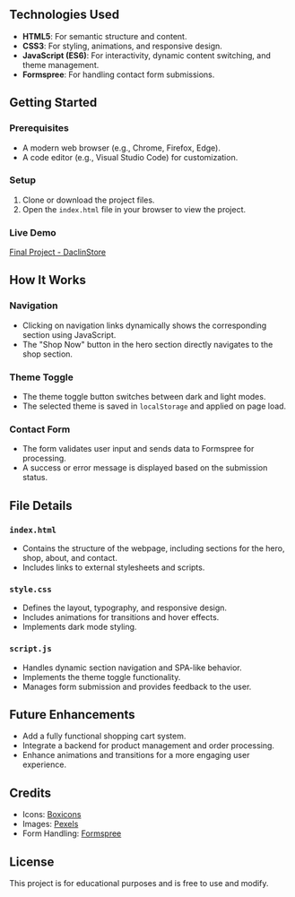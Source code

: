 
## Technologies Used

- **HTML5**: For semantic structure and content.
- **CSS3**: For styling, animations, and responsive design.
- **JavaScript (ES6)**: For interactivity, dynamic content switching, and theme management.
- **Formspree**: For handling contact form submissions.

## Getting Started

### Prerequisites
- A modern web browser (e.g., Chrome, Firefox, Edge).
- A code editor (e.g., Visual Studio Code) for customization.

### Setup
1. Clone or download the project files.
2. Open the `index.html` file in your browser to view the project.

### Live Demo
[Final Project - DaclinStore](https://plp-webtechnologies.github.io/feb-2025-final-project-and-deployment-Brian-Masheti/)

## How It Works

### Navigation
- Clicking on navigation links dynamically shows the corresponding section using JavaScript.
- The "Shop Now" button in the hero section directly navigates to the shop section.

### Theme Toggle
- The theme toggle button switches between dark and light modes.
- The selected theme is saved in `localStorage` and applied on page load.

### Contact Form
- The form validates user input and sends data to Formspree for processing.
- A success or error message is displayed based on the submission status.

## File Details

### `index.html`
- Contains the structure of the webpage, including sections for the hero, shop, about, and contact.
- Includes links to external stylesheets and scripts.

### `style.css`
- Defines the layout, typography, and responsive design.
- Includes animations for transitions and hover effects.
- Implements dark mode styling.

### `script.js`
- Handles dynamic section navigation and SPA-like behavior.
- Implements the theme toggle functionality.
- Manages form submission and provides feedback to the user.

## Future Enhancements
- Add a fully functional shopping cart system.
- Integrate a backend for product management and order processing.
- Enhance animations and transitions for a more engaging user experience.

## Credits
- Icons: [Boxicons](https://boxicons.com/)
- Images: [Pexels](https://www.pexels.com/)
- Form Handling: [Formspree](https://formspree.io/)

## License
This project is for educational purposes and is free to use and modify.
